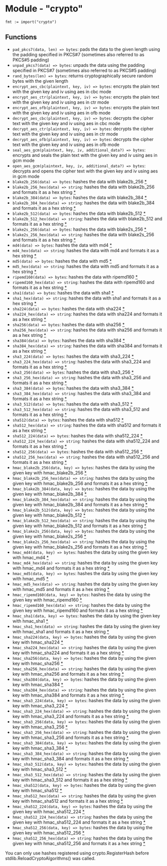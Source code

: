 # Module - "crypto"

```golang
fmt := import("crypto")
```

## Functions

- `pad_pkcs7(data, len) => bytes`: pads the data to the given length using the padding specified in PKCS#7 (sometimes also referred to as PKCS#5 padding)
- `unpad_pkcs7(data) => bytes`: unpads the data using the padding specified in PKCS#7 (sometimes also referred to as PKCS#5 padding)
- `rand_bytes(len) => bytes`: returns cryptographically secure random bytes with the given length
- `encrypt_aes_cbc(plaintext, key, iv) => bytes`: encrypts the plain text with the given key and iv using aes in cbc mode
- `encrypt_aes_ctr(plaintext, key, iv) => bytes`: encrypts the plain text with the given key and iv using aes in ctr mode
- `encrypt_aes_ofb(plaintext, key, iv) => bytes`: encrypts the plain text with the given key and iv using aes in ofb mode
- `decrypt_aes_cbc(plaintext, key, iv) => bytes`: decrypts the cipher text with the given key and iv using aes in cbc mode
- `decrypt_aes_ctr(plaintext, key, iv) => bytes`: decrypts the cipher text with the given key and iv using aes in ctr mode
- `decrypt_aes_ofb(plaintext, key, iv) => bytes`: decrypts the cipher text with the given key and iv using aes in ofb mode
- `seal_aes_gcm(plaintext, key, iv, additional_data?) => bytes`: encrypts and seals the plain text with the given key and iv using aes in gcm mode
- `open_aes_gcm(plaintext, key, iv, additional_data?) => bytes`: decrypts and opens the cipher text with the given key and iv using aes in gcm mode
- `blake2b_256(data) => bytes`: hashes the data with blake2b_256 [\*](#footnote-hash-availability)
- `blake2b_256_hex(data) => string`: hashes the data with blake2b_256 and formats it as a hex string [\*](#footnote-hash-availability)
- `blake2b_384(data) => bytes`: hashes the data with blake2b_384 [\*](#footnote-hash-availability)
- `blake2b_384_hex(data) => string`: hashes the data with blake2b_384 and formats it as a hex string [\*](#footnote-hash-availability)
- `blake2b_512(data) => bytes`: hashes the data with blake2b_512 [\*](#footnote-hash-availability)
- `blake2b_512_hex(data) => string`: hashes the data with blake2b_512 and formats it as a hex string [\*](#footnote-hash-availability)
- `blake2s_256(data) => bytes`: hashes the data with blake2s_256 [\*](#footnote-hash-availability)
- `blake2s_256_hex(data) => string`: hashes the data with blake2s_256 and formats it as a hex string [\*](#footnote-hash-availability)
- `md4(data) => bytes`: hashes the data with md4 [\*](#footnote-hash-availability)
- `md4_hex(data) => string`: hashes the data with md4 and formats it as a hex string [\*](#footnote-hash-availability)
- `md5(data) => bytes`: hashes the data with md5 [\*](#footnote-hash-availability)
- `md5_hex(data) => string`: hashes the data with md5 and formats it as a hex string [\*](#footnote-hash-availability)
- `ripemd160(data) => bytes`: hashes the data with ripemd160 [\*](#footnote-hash-availability)
- `ripemd160_hex(data) => string`: hashes the data with ripemd160 and formats it as a hex string [\*](#footnote-hash-availability)
- `sha1(data) => bytes`: hashes the data with sha1 [\*](#footnote-hash-availability)
- `sha1_hex(data) => string`: hashes the data with sha1 and formats it as a hex string [\*](#footnote-hash-availability)
- `sha224(data) => bytes`: hashes the data with sha224 [\*](#footnote-hash-availability)
- `sha224_hex(data) => string`: hashes the data with sha224 and formats it as a hex string [\*](#footnote-hash-availability)
- `sha256(data) => bytes`: hashes the data with sha256 [\*](#footnote-hash-availability)
- `sha256_hex(data) => string`: hashes the data with sha256 and formats it as a hex string [\*](#footnote-hash-availability)
- `sha384(data) => bytes`: hashes the data with sha384 [\*](#footnote-hash-availability)
- `sha384_hex(data) => string`: hashes the data with sha384 and formats it as a hex string [\*](#footnote-hash-availability)
- `sha3_224(data) => bytes`: hashes the data with sha3_224 [\*](#footnote-hash-availability)
- `sha3_224_hex(data) => string`: hashes the data with sha3_224 and formats it as a hex string [\*](#footnote-hash-availability)
- `sha3_256(data) => bytes`: hashes the data with sha3_256 [\*](#footnote-hash-availability)
- `sha3_256_hex(data) => string`: hashes the data with sha3_256 and formats it as a hex string [\*](#footnote-hash-availability)
- `sha3_384(data) => bytes`: hashes the data with sha3_384 [\*](#footnote-hash-availability)
- `sha3_384_hex(data) => string`: hashes the data with sha3_384 and formats it as a hex string [\*](#footnote-hash-availability)
- `sha3_512(data) => bytes`: hashes the data with sha3_512 [\*](#footnote-hash-availability)
- `sha3_512_hex(data) => string`: hashes the data with sha3_512 and formats it as a hex string [\*](#footnote-hash-availability)
- `sha512(data) => bytes`: hashes the data with sha512 [\*](#footnote-hash-availability)
- `sha512_hex(data) => string`: hashes the data with sha512 and formats it as a hex string [\*](#footnote-hash-availability)
- `sha512_224(data) => bytes`: hashes the data with sha512_224 [\*](#footnote-hash-availability)
- `sha512_224_hex(data) => string`: hashes the data with sha512_224 and formats it as a hex string [\*](#footnote-hash-availability)
- `sha512_256(data) => bytes`: hashes the data with sha512_256 [\*](#footnote-hash-availability)
- `sha512_256_hex(data) => string`: hashes the data with sha512_256 and formats it as a hex string [\*](#footnote-hash-availability)
- `hmac_blake2b_256(data, key) => bytes`: hashes the data by using the given key with hmac_blake2b_256 [\*](#footnote-hash-availability)
- `hmac_blake2b_256_hex(data) => string`: hashes the data by using the given key with hmac_blake2b_256 and formats it as a hex string [\*](#footnote-hash-availability)
- `hmac_blake2b_384(data, key) => bytes`: hashes the data by using the given key with hmac_blake2b_384 [\*](#footnote-hash-availability)
- `hmac_blake2b_384_hex(data) => string`: hashes the data by using the given key with hmac_blake2b_384 and formats it as a hex string [\*](#footnote-hash-availability)
- `hmac_blake2b_512(data, key) => bytes`: hashes the data by using the given key with hmac_blake2b_512 [\*](#footnote-hash-availability)
- `hmac_blake2b_512_hex(data) => string`: hashes the data by using the given key with hmac_blake2b_512 and formats it as a hex string [\*](#footnote-hash-availability)
- `hmac_blake2s_256(data, key) => bytes`: hashes the data by using the given key with hmac_blake2s_256 [\*](#footnote-hash-availability)
- `hmac_blake2s_256_hex(data) => string`: hashes the data by using the given key with hmac_blake2s_256 and formats it as a hex string [\*](#footnote-hash-availability)
- `hmac_md4(data, key) => bytes`: hashes the data by using the given key with hmac_md4 [\*](#footnote-hash-availability)
- `hmac_md4_hex(data) => string`: hashes the data by using the given key with hmac_md4 and formats it as a hex string [\*](#footnote-hash-availability)
- `hmac_md5(data, key) => bytes`: hashes the data by using the given key with hmac_md5 [\*](#footnote-hash-availability)
- `hmac_md5_hex(data) => string`: hashes the data by using the given key with hmac_md5 and formats it as a hex string [\*](#footnote-hash-availability)
- `hmac_ripemd160(data, key) => bytes`: hashes the data by using the given key with hmac_ripemd160 [\*](#footnote-hash-availability)
- `hmac_ripemd160_hex(data) => string`: hashes the data by using the given key with hmac_ripemd160 and formats it as a hex string [\*](#footnote-hash-availability)
- `hmac_sha1(data, key) => bytes`: hashes the data by using the given key with hmac_sha1 [\*](#footnote-hash-availability)
- `hmac_sha1_hex(data) => string`: hashes the data by using the given key with hmac_sha1 and formats it as a hex string [\*](#footnote-hash-availability)
- `hmac_sha224(data, key) => bytes`: hashes the data by using the given key with hmac_sha224 [\*](#footnote-hash-availability)
- `hmac_sha224_hex(data) => string`: hashes the data by using the given key with hmac_sha224 and formats it as a hex string [\*](#footnote-hash-availability)
- `hmac_sha256(data, key) => bytes`: hashes the data by using the given key with hmac_sha256 [\*](#footnote-hash-availability)
- `hmac_sha256_hex(data) => string`: hashes the data by using the given key with hmac_sha256 and formats it as a hex string [\*](#footnote-hash-availability)
- `hmac_sha384(data, key) => bytes`: hashes the data by using the given key with hmac_sha384 [\*](#footnote-hash-availability)
- `hmac_sha384_hex(data) => string`: hashes the data by using the given key with hmac_sha384 and formats it as a hex string [\*](#footnote-hash-availability)
- `hmac_sha3_224(data, key) => bytes`: hashes the data by using the given key with hmac_sha3_224 [\*](#footnote-hash-availability)
- `hmac_sha3_224_hex(data) => string`: hashes the data by using the given key with hmac_sha3_224 and formats it as a hex string [\*](#footnote-hash-availability)
- `hmac_sha3_256(data, key) => bytes`: hashes the data by using the given key with hmac_sha3_256 [\*](#footnote-hash-availability)
- `hmac_sha3_256_hex(data) => string`: hashes the data by using the given key with hmac_sha3_256 and formats it as a hex string [\*](#footnote-hash-availability)
- `hmac_sha3_384(data, key) => bytes`: hashes the data by using the given key with hmac_sha3_384 [\*](#footnote-hash-availability)
- `hmac_sha3_384_hex(data) => string`: hashes the data by using the given key with hmac_sha3_384 and formats it as a hex string [\*](#footnote-hash-availability)
- `hmac_sha3_512(data, key) => bytes`: hashes the data by using the given key with hmac_sha3_512 [\*](#footnote-hash-availability)
- `hmac_sha3_512_hex(data) => string`: hashes the data by using the given key with hmac_sha3_512 and formats it as a hex string [\*](#footnote-hash-availability)
- `hmac_sha512(data, key) => bytes`: hashes the data by using the given key with hmac_sha512 [\*](#footnote-hash-availability)
- `hmac_sha512_hex(data) => string`: hashes the data by using the given key with hmac_sha512 and formats it as a hex string [\*](#footnote-hash-availability)
- `hmac_sha512_224(data, key) => bytes`: hashes the data by using the given key with hmac_sha512_224 [\*](#footnote-hash-availability)
- `hmac_sha512_224_hex(data) => string`: hashes the data by using the given key with hmac_sha512_224 and formats it as a hex string [\*](#footnote-hash-availability)
- `hmac_sha512_256(data, key) => bytes`: hashes the data by using the given key with hmac_sha512_256 [\*](#footnote-hash-availability)
- `hmac_sha512_256_hex(data) => string`: hashes the data by using the given key with hmac_sha512_256 and formats it as a hex string [\*](#footnote-hash-availability)

<span id="footnote-hash-availability">You can only use hashes registered using crypto.RegisterHash before stdlib.ReloadCryptoAlgorithms() was called.</span>